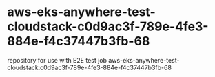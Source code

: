 # aws-eks-anywhere-test-cloudstack-c0d9ac3f-789e-4fe3-884e-f4c37447b3fb-68
repository for use with E2E test job aws-eks-anywhere-test-cloudstack:c0d9ac3f-789e-4fe3-884e-f4c37447b3fb-68
